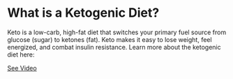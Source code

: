 # What is a Ketogenic Diet?

Keto is a low-carb, high-fat diet that switches your primary fuel source from glucose (sugar) to ketones (fat). Keto makes it easy to lose weight, feel energized, and combat insulin resistance. Learn more about the ketogenic diet here:

 [See Video](https://www.youtube.com/embed/JATFrKrG9Cc)